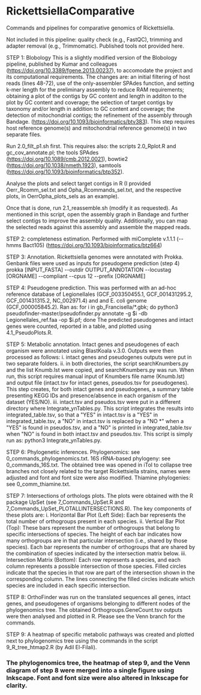 # RickettsiellaComparative
Commands and pipelines for comparative genomics of Rickettsiella.

Not included in this pipeline: quality check (e.g., FastQC), trimming and adapter removal (e.g., Trimmomatic).
Published tools not provided here.

STEP 1: Blobology
This is a slightly modified version of the Blobology pipeline, published by Kumar and colleagues (https://doi.org/10.3389/fgene.2013.00237), to accomodate the project and its computational requirements.
The changes are: an initial filtering of host reads (lines 48-72), use of the only-assembler SPAdes function, and setting k-mer length for the preliminary assembly to reduce RAM requirements; obtaining a plot of the contigs by GC content and length in additon to the plot by GC content and coverage; the selection of target contigs by taxonomy and/or length in addition to GC content and coverage; the detection of mitochondrial contigs; the refinement of the assembly through Bandage. (https://doi.org/10.1093/bioinformatics/btv383).
This step requires host reference genome(s) and mitochondrial reference genome(s) in two separate files.

Run 2.0_filt_p1.sh first. This requires also: the scripts 2.0_Rplot.R and gc_cov_annotate.pl; the tools SPAdes (https://doi.org/10.1089/cmb.2012.0021), bowtie2 (https://doi.org/10.1038/nmeth.1923), samtools (https://doi.org/10.1093/bioinformatics/btp352).

Analyse the plots and select target contigs in R (I provided Oerr_Rcomm_sel.txt and Opha_Rcommands_sel.txt, and the respective plots, in OerrOpha_plots_sels as an example).

Once that is done, run 2.1_reassemble.sh (modify it as requested). As mentioned in this script, open the assembly graph in Bandage and further select contigs to improve the assembly quality. Additionally, you can map the selected reads against this assembly and assemble the mapped reads.

STEP 2: completeness estimation.
Performed with miComplete v.1.1.1 (--hmms Bact105) (https://doi.org/10.1093/bioinformatics/btz664)

STEP 3: Annotation.
Rickettsiella genomes were annotated with Prokka. Genbank files were used as inputs for pseudogene prediction (step 4)
prokka [INPUT_FASTA] --outdir OUTPUT_ANNOTATION --locustag [ORGNAME] --compliant --cpus 12 --prefix [ORGNAME]

STEP 4: Pseudogene prediction.
This was performed with an ad-hoc reference database of Legionellales (GCF_003350455.1, GCF_001431295.2, GCF_001431315.2, NC_002971.4) and and E. coli genome (GCF_000005845.2). Ran as:
for i in gb_Francisella/*.gbk; do python3 pseudofinder-master/pseudofinder.py annotate -g $i -db Legionellales_ref.faa -op $i.pf; done
The predicted pseudogenes and intact genes were counted, reported in a table, and plotted using 4.1_PseudoPlots.R.

STEP 5: Metabolic annotation.
Intact genes and pseudogenes of each organism were annotated using BlastKoala v.3.0. Outputs were then processed as follows:
i. intact genes and pseudogenes outputs were put in two separate folders.
ii. in both directories, the script searchKnumbers.py and the list Knumb.lst were copied, and searchKnumbers.py was run. When run, this script requires manual input of Knumbers file name (Knumb.lst) and output file (intact.tsv for intact genes, pseudos.tsv for pseudogenes). This step creates, for both intact genes and pseudogenes, a summary table presenting KEGG IDs and presence/absence in each organism of the dataset (YES/NO).
iii. intact.tsv and pseudos.tsv were put in a different directory where Integrate_ynTables.py. This script integrates the results into integrated_table.tsv, so that a "YES" in intact.tsv is a "YES" in integrated_table.tsv, a "NO" in intact.tsv is replaced by a "NO *" when a "YES" is found in pseudos.tsv, and a "NO" is printed in integrated_table.tsv when "NO" is found in both intact.tsv and pseudos.tsv. This script is simply run as: python3 Integrate_ynTables.py.

STEP 6: Phylogenetic inferences.
Phylogenomics: see 0_commands_phylogenomics.txt.
16S rRNA-based phylogeny: see 0_commands_16S.txt. The obtained tree was opened in iTol to collapse tree branches not closely related to the target Rickettsiella strains, names were adjusted and font and font size were also modified. 
Thiamine phylogenies: see 0_comm_thiamine.txt.

STEP 7: Intersections of orthologs plots.
The plots were obtained with the R package UpSet (see 7_Commands_UpSet.R and 7_Commands_UpSet_PLOTALLINTERSECTIONS.R). The key components of these plots are:
i. Horizontal Bar Plot (Left Side):
	Each bar represents the total number of orthogroups present in each species.
ii. Vertical Bar Plot (Top):
	These bars represent the number of orthogroups that belong to specific intersections of species. The height of each bar indicates how many orthogroups are in that particular intersection (i.e., shared by those species).
	Each bar represents the number of orthogroups that are shared by the combination of species indicated by the intersection matrix below.
iii. Intersection Matrix (Bottom):
Each row represents a species, and each column represents a possible intersection of those species.
Filled circles indicate that the species in that row are part of the intersection shown in the corresponding column.
The lines connecting the filled circles indicate which species are included in each specific intersection.

STEP 8:
OrthoFinder was run on the translated sequences all genes, intact genes, and pseudogenes of organisms belonging to different nodes of the phylogenomics tree. The obtained Orthogroups.GeneCount.tsv outputs were then analysed and plotted in R. Please see the Venn branch for the commands.

STEP 9: A heatmap of specific metabolic pathways was created and plotted next to phylogenomics tree using the commands in the script 9_R_tree_htmap2.R (by Adil El-Filali).

### The phylogenomics tree, the heatmap of step 9, and the Venn diagram of step 8 were merged into a single figure using Inkscape. Font and font size were also altered in Inkscape for clarity.


